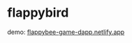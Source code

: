 # flappybird
 
demo: [flappybee-game-dapp.netlify.app](https://flappybee-game-dapp.netlify.app/play)

